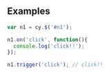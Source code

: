 ## Examples

```js
var n1 = cy.$('#n1');

n1.on('click', function(){
  console.log('click!!');
});

n1.trigger('click'); // click!!
```